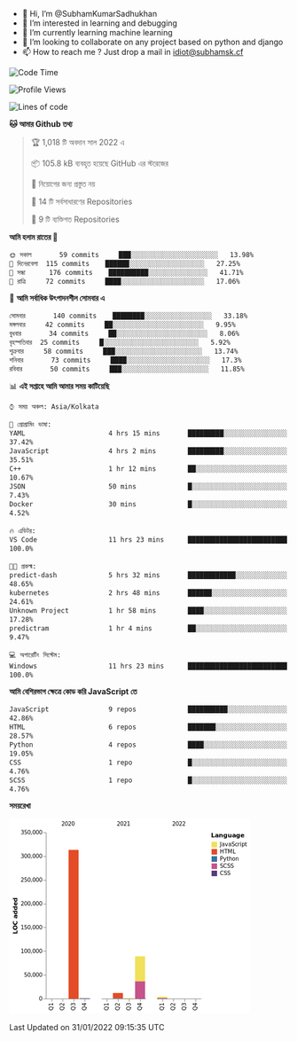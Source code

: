 - 👋 Hi, I’m @SubhamKumarSadhukhan
- 👀 I’m interested in learning and debugging
- 🌱 I’m currently learning machine learning
- 💞️ I’m looking to collaborate on any project based on python and django
- 📫 How to reach me ?
      Just drop a mail in idiot@subhamsk.cf

<!---
SubhamKumarSadhukhan/SubhamKumarSadhukhan is a ✨ special ✨ repository because its `README.md` (this file) appears on your GitHub profile.
You can click the Preview link to take a look at your changes.
--->


<!--START_SECTION:waka-->
![Code Time](http://img.shields.io/badge/Code%20Time-142%20hrs%2020%20mins-blue)

![Profile Views](http://img.shields.io/badge/%E0%A6%AA%E0%A7%8D%E0%A6%B0%E0%A7%8B%E0%A6%AB%E0%A6%BE%E0%A6%87%E0%A6%B2%20%E0%A6%A6%E0%A6%B0%E0%A7%8D%E0%A6%B6%E0%A6%A8-4-blue)

![Lines of code](https://img.shields.io/badge/%E0%A6%B9%E0%A7%8D%E0%A6%AF%E0%A6%BE%E0%A6%B2%E0%A7%8B%20%E0%A6%93%E0%A6%AF%E0%A6%BC%E0%A6%BE%E0%A6%B0%E0%A7%8D%E0%A6%B2%E0%A7%8D%E0%A6%A1%20%E0%A6%A5%E0%A7%87%E0%A6%95%E0%A7%87%20%E0%A6%86%E0%A6%AE%E0%A6%BF%20%E0%A6%B2%E0%A6%BF%E0%A6%96%E0%A7%87%E0%A6%9B%E0%A6%BF-420%20Thousand%20%E0%A6%95%E0%A7%8B%E0%A6%A1%E0%A7%87%E0%A6%B0%20%E0%A6%B2%E0%A6%BE%E0%A6%87%E0%A6%A8-blue)

**🐱 আমার Github তথ্য** 

> 🏆 1,018 টি অবদান সাল 2022 এ
 > 
> 📦 105.8 kB ব্যবহৃত হয়েছে GitHub এর স্টরেজের 
 > 
> 🚫 নিয়োগের জন্য প্রস্তুত নয়
 > 
> 📜 14 টি সর্বসাধারণের Repositories 
 > 
> 🔑 9 টি ব্যক্তিগত Repositories  
 > 
**আমি হলাম রাতের 🦉** 

```text
🌞 সকাল       59 commits     ███░░░░░░░░░░░░░░░░░░░░░░   13.98% 
🌆 দিনেরবেলা  115 commits    ██████░░░░░░░░░░░░░░░░░░░   27.25% 
🌃 সন্ধা      176 commits    ██████████░░░░░░░░░░░░░░░   41.71% 
🌙 রাত্রি     72 commits     ████░░░░░░░░░░░░░░░░░░░░░   17.06%

```
📅 **আমি সর্বাধিক উৎপাদনশীল সোমবার এ** 

```text
সোমবার       140 commits    ████████░░░░░░░░░░░░░░░░░   33.18% 
মঙ্গলবার     42 commits     ██░░░░░░░░░░░░░░░░░░░░░░░   9.95% 
বুধবার       34 commits     ██░░░░░░░░░░░░░░░░░░░░░░░   8.06% 
বৃহস্পতিবার  25 commits     █░░░░░░░░░░░░░░░░░░░░░░░░   5.92% 
শুক্রবার     58 commits     ███░░░░░░░░░░░░░░░░░░░░░░   13.74% 
শনিবার       73 commits     ████░░░░░░░░░░░░░░░░░░░░░   17.3% 
রবিবার       50 commits     ███░░░░░░░░░░░░░░░░░░░░░░   11.85%

```


📊 **এই সপ্তাহে আমি আমার সময় কাটিয়েছি** 

```text
⌚︎ সময় অঞ্চল: Asia/Kolkata

💬 প্রোগ্রামিং ভাষা: 
YAML                     4 hrs 15 mins       █████████░░░░░░░░░░░░░░░░   37.42% 
JavaScript               4 hrs 2 mins        █████████░░░░░░░░░░░░░░░░   35.51% 
C++                      1 hr 12 mins        ██░░░░░░░░░░░░░░░░░░░░░░░   10.67% 
JSON                     50 mins             █░░░░░░░░░░░░░░░░░░░░░░░░   7.43% 
Docker                   30 mins             █░░░░░░░░░░░░░░░░░░░░░░░░   4.52%

🔥 এডিটর: 
VS Code                  11 hrs 23 mins      █████████████████████████   100.0%

🐱‍💻 প্রকল্ম: 
predict-dash             5 hrs 32 mins       ████████████░░░░░░░░░░░░░   48.65% 
kubernetes               2 hrs 48 mins       ██████░░░░░░░░░░░░░░░░░░░   24.61% 
Unknown Project          1 hr 58 mins        ████░░░░░░░░░░░░░░░░░░░░░   17.28% 
predictram               1 hr 4 mins         ██░░░░░░░░░░░░░░░░░░░░░░░   9.47%

💻 অপারেটিং সিস্টেম: 
Windows                  11 hrs 23 mins      █████████████████████████   100.0%

```

**আমি বেশিরভাগ ক্ষেত্রে কোড করি JavaScript তে** 

```text
JavaScript               9 repos             ██████████░░░░░░░░░░░░░░░   42.86% 
HTML                     6 repos             ███████░░░░░░░░░░░░░░░░░░   28.57% 
Python                   4 repos             ████░░░░░░░░░░░░░░░░░░░░░   19.05% 
CSS                      1 repo              █░░░░░░░░░░░░░░░░░░░░░░░░   4.76% 
SCSS                     1 repo              █░░░░░░░░░░░░░░░░░░░░░░░░   4.76%

```


**সময়রেখা**

![Chart not found](https://raw.githubusercontent.com/SubhamKumarSadhukhan/SubhamKumarSadhukhan/main/charts/bar_graph.png) 


 Last Updated on 31/01/2022 09:15:35 UTC
<!--END_SECTION:waka-->
